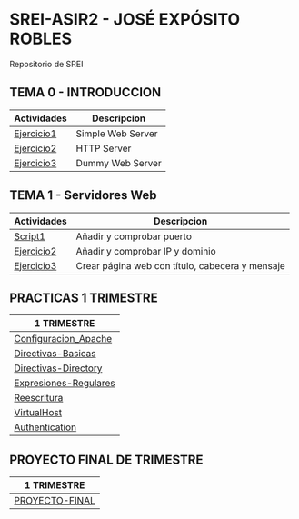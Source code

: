 # SREI-ASIR2 - JOSÉ EXPÓSITO ROBLES
Repositorio de SREI
## TEMA 0 - INTRODUCCION
| Actividades  | Descripcion |
| ------------- | ------------- |
| [Ejercicio1](Ejercicio1/documento.md)  | Simple Web Server  |
|  [Ejercicio2](HTTP-Server/documento.md)  | HTTP Server |
|  [Ejercicio3](Dummy/documento.md)  | Dummy Web Server |


## TEMA 1 - Servidores Web
| Actividades  | Descripcion |
| ------------- | ------------- |
| [Script1](script1/documento.md)  | Añadir y comprobar puerto  |
|  [Ejercicio2](HTTP-Server/documento.md)  | Añadir y comprobar IP y dominio |
|  [Ejercicio3](Dummy/documento.md)  | Crear página web con título, cabecera y mensaje |


## PRACTICAS 1 TRIMESTRE
| 1 TRIMESTRE  |  
| ------------- |  
| [Configuracion_Apache](Configuracion-Apache/documento.md)  | 
| [Directivas-Basicas](Directivas-basicas/documento.md)  | 
| [Directivas-Directory](Directiva-directory/documento.md)  | 
| [Expresiones-Regulares](expresiones-regulares/documento.md)  | 
| [Reescritura](reescritura/documento.md)  | 
| [VirtualHost](virtualhost/documento.md)  | 
| [Authentication](autentificacion/documento.md)  | 

## PROYECTO FINAL DE TRIMESTRE
| 1 TRIMESTRE  |  
| ------------- | 
| [PROYECTO-FINAL](PROYECTO2/Documento2.md)  | 


